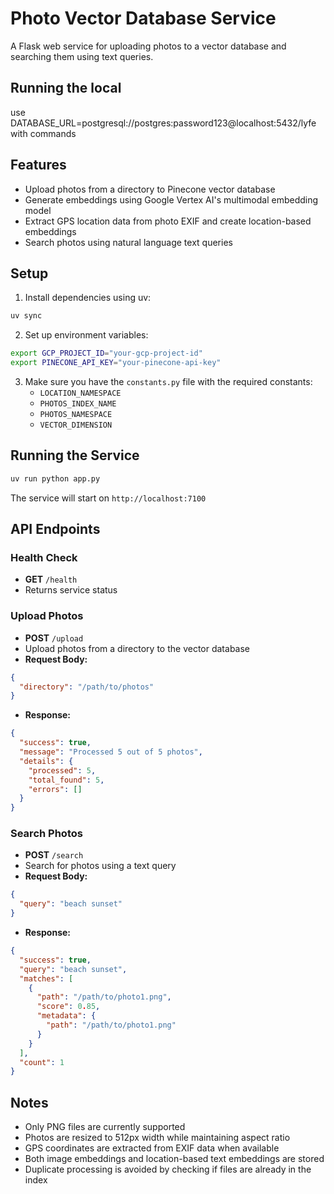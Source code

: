 # Photo Vector Database Service

A Flask web service for uploading photos to a vector database and searching them using text queries.


## Running the local
use DATABASE_URL=postgresql://postgres:password123@localhost:5432/lyfe with commands


## Features

- Upload photos from a directory to Pinecone vector database
- Generate embeddings using Google Vertex AI's multimodal embedding model
- Extract GPS location data from photo EXIF and create location-based embeddings
- Search photos using natural language text queries

## Setup

1. Install dependencies using uv:
```bash
uv sync
```

2. Set up environment variables:
```bash
export GCP_PROJECT_ID="your-gcp-project-id"
export PINECONE_API_KEY="your-pinecone-api-key"
```

3. Make sure you have the `constants.py` file with the required constants:
   - `LOCATION_NAMESPACE`
   - `PHOTOS_INDEX_NAME`
   - `PHOTOS_NAMESPACE`
   - `VECTOR_DIMENSION`

## Running the Service

```bash
uv run python app.py
```

The service will start on `http://localhost:7100`

## API Endpoints

### Health Check
- **GET** `/health`
- Returns service status

### Upload Photos
- **POST** `/upload`
- Upload photos from a directory to the vector database
- **Request Body:**
```json
{
  "directory": "/path/to/photos"
}
```
- **Response:**
```json
{
  "success": true,
  "message": "Processed 5 out of 5 photos",
  "details": {
    "processed": 5,
    "total_found": 5,
    "errors": []
  }
}
```

### Search Photos
- **POST** `/search`
- Search for photos using a text query
- **Request Body:**
```json
{
  "query": "beach sunset"
}
```
- **Response:**
```json
{
  "success": true,
  "query": "beach sunset",
  "matches": [
    {
      "path": "/path/to/photo1.png",
      "score": 0.85,
      "metadata": {
        "path": "/path/to/photo1.png"
      }
    }
  ],
  "count": 1
}
```

## Notes

- Only PNG files are currently supported
- Photos are resized to 512px width while maintaining aspect ratio
- GPS coordinates are extracted from EXIF data when available
- Both image embeddings and location-based text embeddings are stored
- Duplicate processing is avoided by checking if files are already in the index
